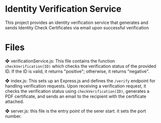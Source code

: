 # Identity Verification Service
This project provides an identity verification service that generates and sends Identity Check Certificates via email upon successful verification

# Files
❖ verificationService.js: This file contains the function `checkVerification(ID)` which checks the 
verification status of the provided ID. If the ID is valid, it returns "positive"; otherwise, it returns 
"negative".

❖ index.js: This sets up an Express.js and defines the `/verify` endpoint for handling verification requests. Upon receiving a verification request, it checks the verification status using `checkVerification(ID)`, generates a PDF certificate, and sends an email to the recipient with the certificate attached.

❖ server.js: this file is the entry point of the serer start. it sets the port number.